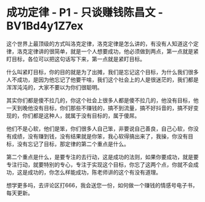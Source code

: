 # 成功定律 - P1 - 只谈赚钱陈昌文 - BV1Bd4y1Z7ex

这个世界上最顶级的方式叫洛克定律，洛克定律是怎么讲的，有没有人知道这个定律，洛克定律讲的很简单，就是一个人想要成功，他必须做到两点，第一点就是紧盯目标，各位可以把这句话写下来，第一点就是紧盯目标。

什么叫紧盯目标，你的目的就是为了出摊，我们是忘记这个目标，为什么我们很多人不成功，是因为他忘记了他要干啥，我们这个社会上的人是很迷茫的，我们都是浑浑沌沌的，大家不要以为你们很聪明。

其实你们都是傻不拉几的，你这个社会上很多人都是傻不拉几的，他没有目标，他一天到晚他没有目标，你们那些不赚钱的，搞不到流量，搞不好抖音的，搞不好变现的，你们都是这种人，就属于没有目标的，属于傻屌。

他们不是心软，他们是笨，你们很多人自己笨，非要说自己善良，自己心软，你没有成绩，没有赚到钱，没有结果就是你笨，我心软得搞出来了，我操，你没有目标，没有忘记了目标，那定律的第二个重点是什么。

第二个重点是什么，是要专注的去行动，这是成功的法则，如果你要成功，就是要专注行动，就要特别的专心，专注于实现这个目标，你忘了这两个点，你就不会成功，这是成功的，你怎么样能成功，陈老师讲的这个有没有道理。

想学更多吗，去评论区打666，我会送您一份，如何做一个赚钱的情感号电子书，每天更新。